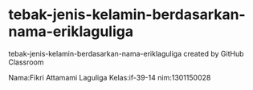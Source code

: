 # tebak-jenis-kelamin-berdasarkan-nama-eriklaguliga
tebak-jenis-kelamin-berdasarkan-nama-eriklaguliga created by GitHub Classroom

Nama:Fikri Attamami Laguliga
Kelas:if-39-14
nim:1301150028

